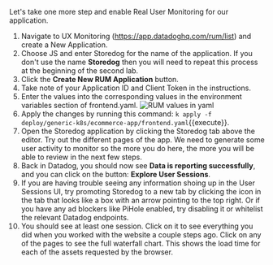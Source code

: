 Let's take one more step and enable Real User Monitoring for our application. 

1.  Navigate to UX Monitoring (https://app.datadoghq.com/rum/list) and create a New Application. 
2.  Choose JS and enter Storedog for the name of the application. If you don't use the name **Storedog** then you will need to repeat this process at the beginning of the second lab.
3.  Click the **Create New RUM Application** button.
4.  Take note of your Application ID and Client Token in the instructions. 
5.  Enter the values into the corresponding values in the environment variables section of frontend.yaml.  ![RUM values in yaml](configuredatadogagent/assets/rumvalues.png)
6.  Apply the changes by running this command: `k apply -f deploy/generic-k8s/ecommerce-app/frontend.yaml`{{execute}}.
7.  Open the Storedog application by clicking the Storedog tab above the editor. Try out the different pages of the app. We need to generate some user activity to monitor so the more you do here, the more you will be able to review in the next few steps.
8.  Back in Datadog, you should now see **Data is reporting successfully**, and you can click on the button: **Explore User Sessions**.
9.  If you are having trouble seeing any information shoing up in the User Sessions UI, try promoting Storedog to a new tab by clicking the icon in the tab that looks like a box with an arrow pointing to the top right. Or if you have any ad blockers like PiHole enabled, try disabling it or whitelist the relevant Datadog endpoints.
10. You should see at least one session. Click on it to see everything you did when you worked with the website a couple steps ago. Click on any of the pages to see the full waterfall chart. This shows the load time for each of the assets requested by the browser. 
